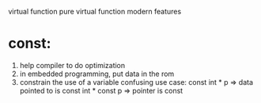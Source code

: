 virtual function 
pure virtual function 
modern features


# const: 
1. help compiler to do optimization
2. in embedded programming, put data in the rom
3. constrain the use of a variable
confusing use case:
const int * p => data pointed to is const
int * const p => pointer is const